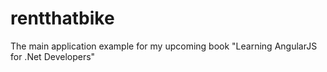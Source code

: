 rentthatbike
============

The main application example for my upcoming book "Learning AngularJS for .Net Developers"
